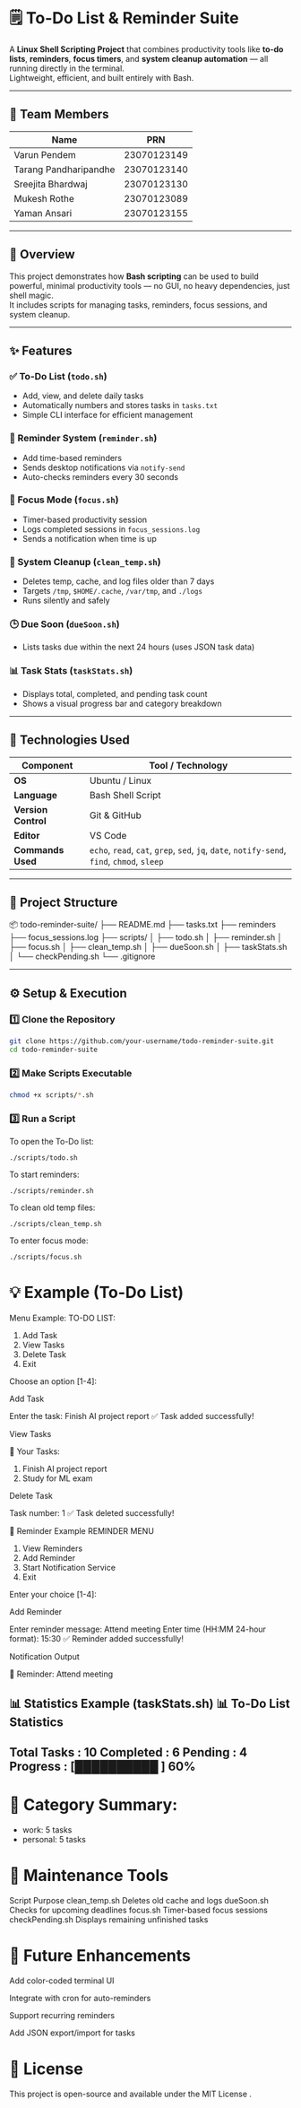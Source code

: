 # 🗒️ To-Do List & Reminder Suite  

A **Linux Shell Scripting Project** that combines productivity tools like **to-do lists**, **reminders**, **focus timers**, and **system cleanup automation** — all running directly in the terminal.  
Lightweight, efficient, and built entirely with Bash.  

---

## 👥 Team Members  

| Name | PRN |
|------|------|
| Varun Pendem | 23070123149 |
| Tarang Pandharipandhe | 23070123140 |
| Sreejita Bhardwaj | 23070123130 |
| Mukesh Rothe | 23070123089 |
| Yaman Ansari | 23070123155 |

---

## 🚀 Overview  

This project demonstrates how **Bash scripting** can be used to build powerful, minimal productivity tools — no GUI, no heavy dependencies, just shell magic.  
It includes scripts for managing tasks, reminders, focus sessions, and system cleanup.

---

## ✨ Features  

### ✅ To-Do List (`todo.sh`)
- Add, view, and delete daily tasks  
- Automatically numbers and stores tasks in `tasks.txt`  
- Simple CLI interface for efficient management  

### 🔔 Reminder System (`reminder.sh`)
- Add time-based reminders  
- Sends desktop notifications via `notify-send`  
- Auto-checks reminders every 30 seconds  

### 🧘 Focus Mode (`focus.sh`)
- Timer-based productivity session  
- Logs completed sessions in `focus_sessions.log`  
- Sends a notification when time is up  

### 🧹 System Cleanup (`clean_temp.sh`)
- Deletes temp, cache, and log files older than 7 days  
- Targets `/tmp`, `$HOME/.cache`, `/var/tmp`, and `./logs`  
- Runs silently and safely  

### 🕒 Due Soon (`dueSoon.sh`)
- Lists tasks due within the next 24 hours (uses JSON task data)  

### 📊 Task Stats (`taskStats.sh`)
- Displays total, completed, and pending task count  
- Shows a visual progress bar and category breakdown  

---

## 🧰 Technologies Used  

| Component | Tool / Technology |
|------------|-------------------|
| **OS** | Ubuntu / Linux |
| **Language** | Bash Shell Script |
| **Version Control** | Git & GitHub |
| **Editor** | VS Code |
| **Commands Used** | `echo`, `read`, `cat`, `grep`, `sed`, `jq`, `date`, `notify-send`, `find`, `chmod`, `sleep` |

---

## 📁 Project Structure  

📦 todo-reminder-suite/
├── README.md
├── tasks.txt
├── reminders
├── focus_sessions.log
├── scripts/
│ ├── todo.sh
│ ├── reminder.sh
│ ├── focus.sh
│ ├── clean_temp.sh
│ ├── dueSoon.sh
│ ├── taskStats.sh
│ └── checkPending.sh
└── .gitignore





---

## ⚙️ Setup & Execution  

### 1️⃣ Clone the Repository  
```bash
git clone https://github.com/your-username/todo-reminder-suite.git
cd todo-reminder-suite
```

### 2️⃣ Make Scripts Executable
```bash
chmod +x scripts/*.sh
```

### 3️⃣ Run a Script

To open the To-Do list:
```
./scripts/todo.sh
```

To start reminders:
```
./scripts/reminder.sh
```

To clean old temp files:
```
./scripts/clean_temp.sh
```

To enter focus mode:
```
./scripts/focus.sh
```

# 💡 Example (To-Do List)

Menu Example:
TO-DO LIST: 
1. Add Task
2. View Tasks
3. Delete Task
4. Exit

Choose an option [1-4]:


Add Task

Enter the task: Finish AI project report
✅ Task added successfully!


View Tasks

📝 Your Tasks:
1. Finish AI project report
2. Study for ML exam


Delete Task

Task number: 1
✅ Task deleted successfully!

🔔 Reminder Example
REMINDER MENU
1. View Reminders
2. Add Reminder
3. Start Notification Service
4. Exit

Enter your choice [1-4]:


Add Reminder

Enter reminder message: Attend meeting
Enter time (HH:MM 24-hour format): 15:30
✅ Reminder added successfully!


Notification Output

🔔 Reminder: Attend meeting

📊 Statistics Example (taskStats.sh)
📊 To-Do List Statistics
---------------------------------
Total Tasks   : 10
Completed     : 6
Pending       : 4
Progress      : [██████████        ] 60%
---------------------------------
# 📂 Category Summary:
  - work: 5 tasks
  - personal: 5 tasks

# 🧩 Maintenance Tools
Script	Purpose
clean_temp.sh	Deletes old cache and logs
dueSoon.sh	Checks for upcoming deadlines
focus.sh	Timer-based focus sessions
checkPending.sh	Displays remaining unfinished tasks
# 🧠 Future Enhancements

 Add color-coded terminal UI

 Integrate with cron for auto-reminders

 Support recurring reminders

 Add JSON export/import for tasks

 # 🧾 License

This project is open-source and available under the MIT License
.
